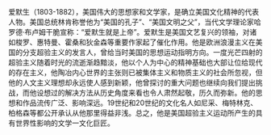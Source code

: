 爱默生（1803-1882），美国伟大的思想家和文学家，是确立美国文化精神的代表人物。美国总统林肯称誉他为“美国的孔子”、“美国文明之父”，当代文学理论家哈罗德·布卢姆干脆宣称：“爱默生就是上帝”。爱默生是美国文艺复兴的领袖，对诸如梭罗、惠特曼、霍桑和狄金森等重要作家起了催化作用。他是欧洲浪漫主义在美国的分支超验主义的发言人，曾给当时美国的思想运动指明方向。一度光芒四射的超验主义随着时光的流逝渐趋黯淡，他以个人为中心的精神基础也大部让位给现代的存在主义，他陶冶内心世界的主张则已被集体主义和物质主义的社会所忽视，但他的人文主义理想却永远使人感到新颖，他曾探讨的重大问题也继续向我们提出挑战，而他设想过的解决方法从历史角度来看也令人肃然起敬，历久而弥新。他的思想和作品流传广泛、影响深远。19世纪和20世纪的文化名人如尼采、梅特林克、柏格森等都公开承认从他那里得益非浅。总之，他是美国超验主义运动所产生的具有世界性影响的文学一文化巨匠。
